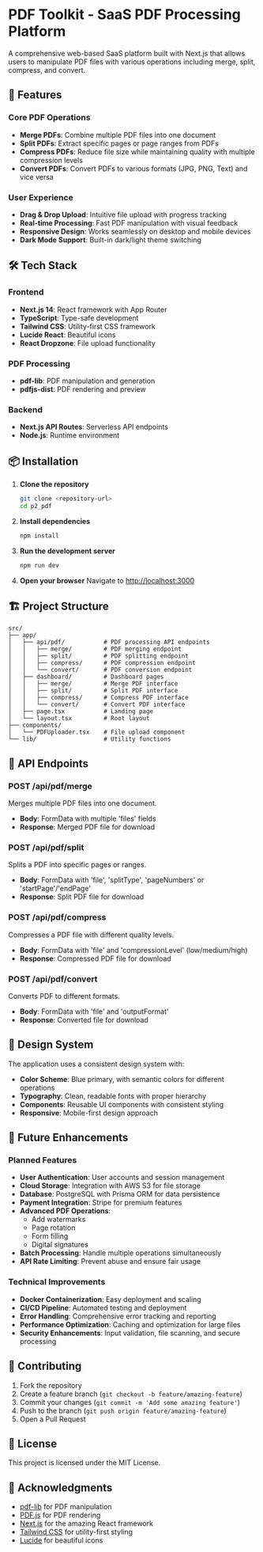# PDF Toolkit - SaaS PDF Processing Platform

A comprehensive web-based SaaS platform built with Next.js that allows users to manipulate PDF files with various operations including merge, split, compress, and convert.

## 🚀 Features

### Core PDF Operations
- **Merge PDFs**: Combine multiple PDF files into one document
- **Split PDFs**: Extract specific pages or page ranges from PDFs
- **Compress PDFs**: Reduce file size while maintaining quality with multiple compression levels
- **Convert PDFs**: Convert PDFs to various formats (JPG, PNG, Text) and vice versa

### User Experience
- **Drag & Drop Upload**: Intuitive file upload with progress tracking
- **Real-time Processing**: Fast PDF manipulation with visual feedback
- **Responsive Design**: Works seamlessly on desktop and mobile devices
- **Dark Mode Support**: Built-in dark/light theme switching

## 🛠️ Tech Stack

### Frontend
- **Next.js 14**: React framework with App Router
- **TypeScript**: Type-safe development
- **Tailwind CSS**: Utility-first CSS framework
- **Lucide React**: Beautiful icons
- **React Dropzone**: File upload functionality

### PDF Processing
- **pdf-lib**: PDF manipulation and generation
- **pdfjs-dist**: PDF rendering and preview

### Backend
- **Next.js API Routes**: Serverless API endpoints
- **Node.js**: Runtime environment

## 📦 Installation

1. **Clone the repository**
   ```bash
   git clone <repository-url>
   cd p2_pdf
   ```

2. **Install dependencies**
   ```bash
   npm install
   ```

3. **Run the development server**
   ```bash
   npm run dev
   ```

4. **Open your browser**
   Navigate to [http://localhost:3000](http://localhost:3000)

## 🏗️ Project Structure

```
src/
├── app/
│   ├── api/pdf/           # PDF processing API endpoints
│   │   ├── merge/         # PDF merging endpoint
│   │   ├── split/         # PDF splitting endpoint
│   │   ├── compress/      # PDF compression endpoint
│   │   └── convert/       # PDF conversion endpoint
│   ├── dashboard/         # Dashboard pages
│   │   ├── merge/         # Merge PDF interface
│   │   ├── split/         # Split PDF interface
│   │   ├── compress/      # Compress PDF interface
│   │   └── convert/       # Convert PDF interface
│   ├── page.tsx           # Landing page
│   └── layout.tsx         # Root layout
├── components/
│   └── PDFUploader.tsx    # File upload component
└── lib/                   # Utility functions
```

## 🔧 API Endpoints

### POST /api/pdf/merge
Merges multiple PDF files into one document.
- **Body**: FormData with multiple 'files' fields
- **Response**: Merged PDF file for download

### POST /api/pdf/split
Splits a PDF into specific pages or ranges.
- **Body**: FormData with 'file', 'splitType', 'pageNumbers' or 'startPage'/'endPage'
- **Response**: Split PDF file for download

### POST /api/pdf/compress
Compresses a PDF file with different quality levels.
- **Body**: FormData with 'file' and 'compressionLevel' (low/medium/high)
- **Response**: Compressed PDF file for download

### POST /api/pdf/convert
Converts PDF to different formats.
- **Body**: FormData with 'file' and 'outputFormat'
- **Response**: Converted file for download

## 🎨 Design System

The application uses a consistent design system with:
- **Color Scheme**: Blue primary, with semantic colors for different operations
- **Typography**: Clean, readable fonts with proper hierarchy
- **Components**: Reusable UI components with consistent styling
- **Responsive**: Mobile-first design approach

## 🚧 Future Enhancements

### Planned Features
- **User Authentication**: User accounts and session management
- **Cloud Storage**: Integration with AWS S3 for file storage
- **Database**: PostgreSQL with Prisma ORM for data persistence
- **Payment Integration**: Stripe for premium features
- **Advanced PDF Operations**:
  - Add watermarks
  - Page rotation
  - Form filling
  - Digital signatures
- **Batch Processing**: Handle multiple operations simultaneously
- **API Rate Limiting**: Prevent abuse and ensure fair usage

### Technical Improvements
- **Docker Containerization**: Easy deployment and scaling
- **CI/CD Pipeline**: Automated testing and deployment
- **Error Handling**: Comprehensive error tracking and reporting
- **Performance Optimization**: Caching and optimization for large files
- **Security Enhancements**: Input validation, file scanning, and secure processing

## 🤝 Contributing

1. Fork the repository
2. Create a feature branch (`git checkout -b feature/amazing-feature`)
3. Commit your changes (`git commit -m 'Add some amazing feature'`)
4. Push to the branch (`git push origin feature/amazing-feature`)
5. Open a Pull Request

## 📄 License

This project is licensed under the MIT License.

## 🙏 Acknowledgments

- [pdf-lib](https://pdf-lib.js.org/) for PDF manipulation
- [PDF.js](https://mozilla.github.io/pdf.js/) for PDF rendering
- [Next.js](https://nextjs.org/) for the amazing React framework
- [Tailwind CSS](https://tailwindcss.com/) for utility-first styling
- [Lucide](https://lucide.dev/) for beautiful icons
